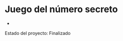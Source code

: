 <h1>Juego del número secreto</h1>

- 












































Estado del proyecto: Finalizado
